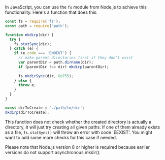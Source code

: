  In JavaScript, you can use the `fs` module from Node.js to achieve this functionality. Here's a function that does this:

```javascript
const fs = require('fs');
const path = require('path');

function mkdirp(dir) {
  try {
    fs.statSync(dir);
  } catch (e) {
    if (e.code === 'ENOENT') {
      // make parent directories first if they don't exist
      var parentDir = path.dirname(dir);
      if (parentDir !== dir) mkdirp(parentDir);
      
      fs.mkdirSync(dir, 0o755);
    } else {
      throw e;
    }
  }
}

const dirToCreate = './path/to/dir';
mkdirp(dirToCreate);
```

This function does not check whether the created directory is actually a directory, it will just try creating all given paths. If one of them already exists as a file, `fs.statSync()` will throw an error with code 'EEXIST'. You might want to add some more checks for this case if needed.
  
Please note that Node.js version 8 or higher is required because earlier versions do not support asynchronous mkdir().
